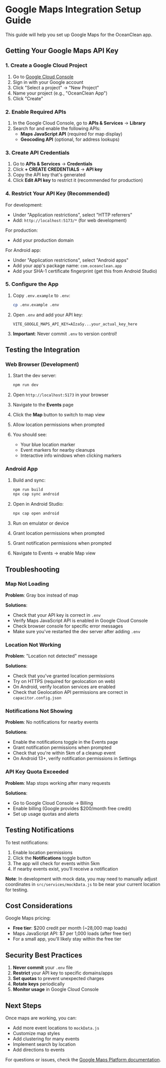 # Google Maps Integration Setup Guide

This guide will help you set up Google Maps for the OceanClean app.

## Getting Your Google Maps API Key

### 1. Create a Google Cloud Project

1. Go to [Google Cloud Console](https://console.cloud.google.com/)
2. Sign in with your Google account
3. Click "Select a project" → "New Project"
4. Name your project (e.g., "OceanClean App")
5. Click "Create"

### 2. Enable Required APIs

1. In the Google Cloud Console, go to **APIs & Services** → **Library**
2. Search for and enable the following APIs:
   - **Maps JavaScript API** (required for map display)
   - **Geocoding API** (optional, for address lookups)

### 3. Create API Credentials

1. Go to **APIs & Services** → **Credentials**
2. Click **+ CREATE CREDENTIALS** → **API key**
3. Copy the API key that's generated
4. Click **Edit API key** to restrict it (recommended for production)

### 4. Restrict Your API Key (Recommended)

For development:
- Under "Application restrictions", select "HTTP referrers"
- Add: `http://localhost:5173/*` (for web development)

For production:
- Add your production domain

For Android app:
- Under "Application restrictions", select "Android apps"
- Add your app's package name: `com.oceanclean.app`
- Add your SHA-1 certificate fingerprint (get this from Android Studio)

### 5. Configure the App

1. Copy `.env.example` to `.env`:
   ```bash
   cp .env.example .env
   ```

2. Open `.env` and add your API key:
   ```
   VITE_GOOGLE_MAPS_API_KEY=AIzaSy...your_actual_key_here
   ```

3. **Important**: Never commit `.env` to version control!

## Testing the Integration

### Web Browser (Development)

1. Start the dev server:
   ```bash
   npm run dev
   ```

2. Open `http://localhost:5173` in your browser

3. Navigate to the **Events** page

4. Click the **Map** button to switch to map view

5. Allow location permissions when prompted

6. You should see:
   - Your blue location marker
   - Event markers for nearby cleanups
   - Interactive info windows when clicking markers

### Android App

1. Build and sync:
   ```bash
   npm run build
   npx cap sync android
   ```

2. Open in Android Studio:
   ```bash
   npx cap open android
   ```

3. Run on emulator or device

4. Grant location permissions when prompted

5. Grant notification permissions when prompted

6. Navigate to Events → enable Map view

## Troubleshooting

### Map Not Loading

**Problem**: Gray box instead of map

**Solutions**:
- Check that your API key is correct in `.env`
- Verify Maps JavaScript API is enabled in Google Cloud Console
- Check browser console for specific error messages
- Make sure you've restarted the dev server after adding `.env`

### Location Not Working

**Problem**: "Location not detected" message

**Solutions**:
- Check that you've granted location permissions
- Try on HTTPS (required for geolocation on web)
- On Android, verify location services are enabled
- Check that Geolocation API permissions are correct in `capacitor.config.json`

### Notifications Not Showing

**Problem**: No notifications for nearby events

**Solutions**:
- Enable the notifications toggle in the Events page
- Grant notification permissions when prompted
- Check that you're within 5km of a cleanup event
- On Android 13+, verify notification permissions in Settings

### API Key Quota Exceeded

**Problem**: Map stops working after many requests

**Solutions**:
- Go to Google Cloud Console → Billing
- Enable billing (Google provides $200/month free credit)
- Set up usage quotas and alerts

## Testing Notifications

To test notifications:

1. Enable location permissions
2. Click the **Notifications** toggle button
3. The app will check for events within 5km
4. If nearby events exist, you'll receive a notification

**Note**: In development with mock data, you may need to manually adjust coordinates in `src/services/mockData.js` to be near your current location for testing.

## Cost Considerations

Google Maps pricing:
- **Free tier**: $200 credit per month (~28,000 map loads)
- Maps JavaScript API: $7 per 1,000 loads (after free tier)
- For a small app, you'll likely stay within the free tier

## Security Best Practices

1. **Never commit** your `.env` file
2. **Restrict** your API key to specific domains/apps
3. **Set quotas** to prevent unexpected charges
4. **Rotate keys** periodically
5. **Monitor usage** in Google Cloud Console

## Next Steps

Once maps are working, you can:
- Add more event locations to `mockData.js`
- Customize map styles
- Add clustering for many events
- Implement search by location
- Add directions to events

For questions or issues, check the [Google Maps Platform documentation](https://developers.google.com/maps/documentation/javascript).
